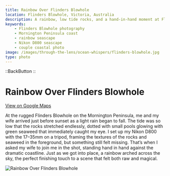 ```yaml
---
title: Rainbow Over Flinders Blowhole
location: Flinders Blowhole, Victoria, Australia
description: A rainbow, low tide rocks, and a hand-in-hand moment at Flinders Blowhole — this moody coastal shot turned rain into something unforgettable.
keywords:
    - Flinders Blowhole photography
    - Mornington Peninsula coast
    - rainbow seascape
    - Nikon D800 seascape
    - couple coastal photo
image: /images/through-the-lens/ocean-whispers/flinders-blowhole.jpg
type: photo
---
```


::BackButton
::

# Rainbow Over Flinders Blowhole

<a href="https://www.google.com/maps/search/?api=1&query=Flinders+Blowhole,+Victoria,+Australia" target="_blank" rel="noopener noreferrer">View on Google Maps</a>

At the rugged Flinders Blowhole on the Mornington Peninsula, me and my wife arrived just before sunset as a light rain began to fall. The tide was so low that the rocks stretched endlessly, dotted with small pools glowing with green seaweed that immediately caught my eye. I set up my Nikon D800 with the 17–35mm on a tripod, framing the textures of the rocks and seaweed in the foreground, but something still felt missing. That’s when I asked my wife to join me in the shot, standing hand in hand against the dramatic coastline. Just as we got into place, a rainbow arched across the sky, the perfect finishing touch to a scene that felt both raw and magical.

![Rainbow Over Flinders Blowhole](/images/through-the-lens/ocean-whispers/flinders-blowhole.jpg)

<div class="mb-8"></div>
